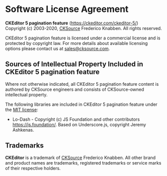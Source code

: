 Software License Agreement
==========================

**CKEditor 5 pagination feature** (https://ckeditor.com/ckeditor-5/)<br>
Copyright (c) 2003-2020, [CKSource](http://cksource.com) Frederico Knabben. All rights reserved.

CKEditor 5 pagination feature is licensed under a commercial license and is protected by copyright law.
For more details about available licensing options please contact us at sales@cksource.com.

Sources of Intellectual Property Included in CKEditor 5 pagination feature
---------------------------------------------------------------------

Where not otherwise indicated, all CKEditor 5 pagination feature content is authored by CKSource engineers and consists of CKSource-owned intellectual property.

The following libraries are included in CKEditor 5 pagination feature under the [MIT license](https://opensource.org/licenses/MIT):

* Lo-Dash - Copyright (c) JS Foundation and other contributors https://js.foundation/. Based on Underscore.js, copyright Jeremy Ashkenas.

Trademarks
----------

**CKEditor** is a trademark of [CKSource](http://cksource.com) Frederico Knabben. All other brand and product names are trademarks, registered trademarks or service marks of their respective holders.
